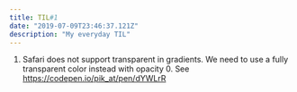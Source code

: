 ```yaml
---
title: TIL#1
date: "2019-07-09T23:46:37.121Z"
description: "My everyday TIL"
---
```


1. Safari does not support transparent in gradients. We need to use a fully transparent color instead with opacity 0. See https://codepen.io/pik_at/pen/dYWLrR
